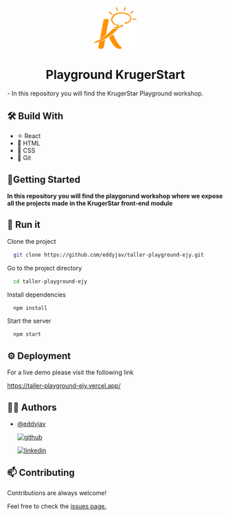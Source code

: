 <p align="center">
<img src='src/img/logoKrB.png' width='100px'>
</p>


<h1 style="text-align: center;">Playground KrugerStart</h1>
- In this repository you will find the KrugerStar Playground workshop.

## 🛠 Build With 

- ⚛️ React 
- 🧱 HTML
- 🎨 CSS
- 🚀 Git




##  🔌Getting Started

**In this repository you will find the playgorund workshop where we expose all the projects made in the KrugerStar front-end module**
## 🚀 Run it

Clone the project

```bash
  git clone https://github.com/eddyjav/taller-playground-ejy.git
```

Go to the project directory

```bash
  cd taller-playground-ejy
```

Install dependencies

```bash
  npm install
```

Start the server

```bash
  npm start
```


## ⚙️ Deployment

For a live demo please visit the following link

https://taller-playground-ejy.vercel.app/



## 👨‍💻 Authors 

-  [@eddyjav](https://github.com/eddyjav/)

   [![github](https://img.shields.io/badge/Github-171515?style=for-the-badge&logo=github&logoColor=white)](https://github.com/eddyjav)

   [![linkedin](https://img.shields.io/badge/linkedin-0A66C2?style=for-the-badge&logo=linkedin&logoColor=white)](https://www.linkedin.com/in/javier-yanez-st/)
  




## 📫 Contributing

Contributions are always welcome!

Feel free to check the [issues page.](https://github.com/eddyjav/taller-playground-ejy/issues)